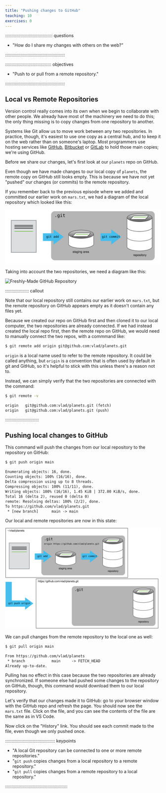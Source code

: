 ```yaml
---
title: "Pushing changes to GitHub"
teaching: 10
exercises: 0
---
```


:::::::::::::::::::::::::::::::::::::: questions 

- "How do I share my changes with others on the web?"

::::::::::::::::::::::::::::::::::::::::::::::::

::::::::::::::::::::::::::::::::::::: objectives

- "Push to or pull from a remote repository."

::::::::::::::::::::::::::::::::::::::::::::::::

## Local vs Remote Repositories

Version control really comes into its own when we begin to collaborate with
other people.  We already have most of the machinery we need to do this; the
only thing missing is to copy changes from one repository to another.

Systems like Git allow us to move work between any two repositories.  In
practice, though, it's easiest to use one copy as a central hub, and to keep it
on the web rather than on someone's laptop.  Most programmers use hosting
services like [GitHub](https://github.com), [Bitbucket](https://bitbucket.org) or
[GitLab](https://gitlab.com/) to hold those main copies; we're using GitHub.

Before we share our changes, let's first look at our `planets` repo on GitHub.

Even though we have made changes to our local copy of `planets`, the remote copy on GitHub still looks empty. This is because we have not yet "pushed" our changes (or commits) to the remote repository.

If you remember back to the previous episode where we added and
committed our earlier work on `mars.txt`, we had a diagram of the local repository
which looked like this:

![The Local Repository with Git Staging Area](fig/git-staging-area.svg)

Taking into account the two repositories, we need a diagram like this:

![Freshly-Made GitHub Repository](../fig/git-freshly-made-github-repo.svg)

::::::::::::::::::: callout

Note that our local repository still contains our earlier work on `mars.txt`, but the
remote repository on GitHub appears empty as it doesn't contain any files yet.

Because we created our repo on GitHub first and then cloned it to our local computer, the two repositories are already connected. If we had instead created the local repo first, then the remote repo on GitHub, we would need to manually connect the two repos, with a commmand like:

```bash
$ git remote add origin git@github.com:vlad/planets.git
```

`origin` is a local name used to refer to the remote repository. It could be called
anything, but `origin` is a convention that is often used by default in git
and GitHub, so it's helpful to stick with this unless there's a reason not to.

Instead, we can simply verify that the two repositories are connected with the command:

```bash
$ git remote -v
```

```output
origin   git@github.com:vlad/planets.git (fetch)
origin   git@github.com:vlad/planets.git (push)
```

:::::::::::::::::::::::::::

## Pushing local changes to GitHub

This command will push the changes from
our local repository to the repository on GitHub:

```bash
$ git push origin main
```

```output
Enumerating objects: 16, done.
Counting objects: 100% (16/16), done.
Delta compression using up to 8 threads.
Compressing objects: 100% (11/11), done.
Writing objects: 100% (16/16), 1.45 KiB | 372.00 KiB/s, done.
Total 16 (delta 2), reused 0 (delta 0)
remote: Resolving deltas: 100% (2/2), done.
To https://github.com/vlad/planets.git
 * [new branch]      main -> main
 ```

 Our local and remote repositories are now in this state:

![GitHub Repository After First Push](fig/github-repo-after-first-push.svg)

We can pull changes from the remote repository to the local one as well:

```bash
$ git pull origin main
```

```output
From https://github.com/vlad/planets
 * branch            main     -> FETCH_HEAD
Already up-to-date.
```

Pulling has no effect in this case because the two repositories are already
synchronized.  If someone else had pushed some changes to the repository on
GitHub, though, this command would download them to our local repository.

Let's verify that our changes made it to GitHub: go to your browser window with the GitHub repo and refresh the page. You should now see the `mars.txt` file. Click on the file, and you can see the contents of the file are the same as in VS Code.

Now click on the "History" link. You should see each commit made to the file, even though we only pushed once.

:::::::::::::::::::::::::::::::::::::::: keypoints

- "A local Git repository can be connected to one or more remote repositories."
- "`git push` copies changes from a local repository to a remote repository."
- "`git pull` copies changes from a remote repository to a local repository."

::::::::::::::::::::::::::::::::::::::::::::::::::